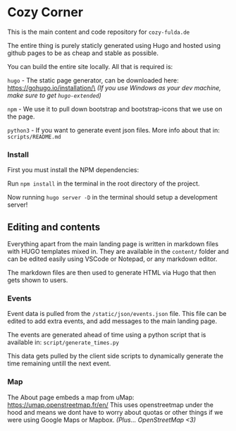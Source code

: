 # Cozy Corner

This is the main content and code repository for `cozy-fulda.de`

The entire thing is purely staticly generated using Hugo and hosted using github pages to be as cheap and stable as possible.

You can build the entire site locally. All that is required is:

`hugo` - The static page generator, can be downloaded here: https://gohugo.io/installation/\
_(If you use Windows as your dev machine, make sure to get `hugo-extended`)_

`npm` - We use it to pull down bootstrap and bootstrap-icons that we use on the page.

`python3` - If you want to generate event json files. More info about that in: `scripts/README.md`


### Install
First you must install the NPM dependencies:

Run  `npm install` in the terminal in the root directory of the project.

Now running `hugo server -D` in the terminal should setup a development server!

## Editing and contents

Everything apart from the main landing page is written in markdown files with HUGO templates mixed in. They are available in the `content/` folder and can be edited easily using VSCode or Notepad, or any markdown editor.

The markdown files are then used to generate HTML via Hugo that then gets shown to users.

### Events 
Event data is pulled from the `/static/json/events.json` file. This file can be edited to add extra events, and add messages to the main landing page.

The events are generated ahead of time using a python script that is available in: `script/generate_times.py`

This data gets pulled by the client side scripts to dynamically generate the time remaining untill the next event.

### Map

The About page embeds a map from uMap: https://umap.openstreetmap.fr/en/
This uses openstreetmap under the hood and means we dont have to worry about quotas or other things if we were using Google Maps or Mapbox.
_(Plus... OpenStreetMap <3)_